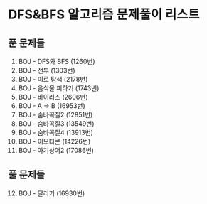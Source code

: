 # DFS&BFS 알고리즘 문제풀이 리스트


## 푼 문제들
1. BOJ - DFS와 BFS (1260번)
2. BOJ - 전투 (1303번)
3. BOJ - 미로 탐색 (2178번)
4. BOJ - 음식물 피하기 (1743번)
5. BOJ - 바이러스 (2606번)
6. BOJ - A -> B (16953번)
7. BOJ - 숨바꼭질2 (12851번)
8. BOJ - 숨바꼭질3 (13549번)
9. BOJ - 숨바꼭질4 (13913번)
10. BOJ - 이모티콘 (14226번)
11. BOJ - 아기상어2 (17086번)

## 풀 문제들

12. BOJ - 달리기 (16930번)
